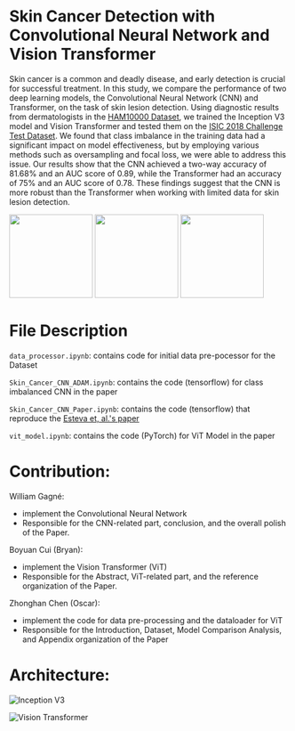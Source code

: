 # Skin Cancer Detection with Convolutional Neural Network and Vision Transformer


Skin cancer is a common and deadly disease, and early detection is crucial for successful treatment. In this study, we compare the performance of two deep learning models, the Convolutional Neural Network (CNN) and Transformer, on the task of skin lesion detection. Using diagnostic results from dermatologists in the [HAM10000 Dataset](https://www.kaggle.com/datasets/kmader/skin-cancer-mnist-ham10000?resource=download), we trained the Inception V3 model and Vision Transformer and tested them on the [ISIC 2018 Challenge Test Dataset](https://challenge.isic-archive.com/data/). We found that class imbalance in the training data had a significant impact on model effectiveness, but by employing various methods such as oversampling and focal loss, we were able to address this issue. Our results show that the CNN achieved a two-way accuracy of 81.68\% and an AUC score of $0.89$, while the Transformer had an accuracy of 75\% and an AUC score of $0.78$. These findings suggest that the CNN is more robust than the Transformer when working with limited data for skin lesion detection.


<img src="https://user-images.githubusercontent.com/74989268/233214451-90e4902e-c447-4029-9986-c616d8dca001.jpg" width="150" height="150"> <img src="https://user-images.githubusercontent.com/74989268/233214996-76a6f781-879b-4ff2-927a-9096cb197c92.jpg" width="150" height="150"> <img src="https://user-images.githubusercontent.com/74989268/233215159-16371f38-36d8-4f12-9f71-8c9a67e5b22b.jpg" width="150" height="150">

# File Description

`data_processor.ipynb`: contains code for initial data pre-pocessor for the Dataset

`Skin_Cancer_CNN_ADAM.ipynb`: contains the code (tensorflow) for class imbalanced CNN in the paper

`Skin_Cancer_CNN_Paper.ipynb`: contains the code (tensorflow) that reproduce the [Esteva et, al.'s paper](https://www.nature.com/articles/nature21056)

`vit_model.ipynb`: contains the code (PyTorch) for ViT Model in the paper




# Contribution:
William Gagné: 
- implement the Convolutional Neural Network
- Responsible for the CNN-related part, conclusion, and the overall polish of the Paper.

Boyuan Cui (Bryan): 
- implement the Vision Transformer (ViT)
- Responsible for the Abstract, ViT-related part, and the reference organization of the Paper.

Zhonghan Chen (Oscar): 
- implement the code for data pre-processing and the dataloader for ViT
- Responsible for the Introduction, Dataset, Model Comparison Analysis, and Appendix organization of the Paper


# Architecture:
![Inception V3](https://user-images.githubusercontent.com/74989268/233215991-b2979d2b-ae83-43ff-837d-d0a60f3be04e.png)

![Vision Transformer](https://user-images.githubusercontent.com/74989268/233216076-f82d1f8c-1038-4ccb-a5bc-f32efb3da8ef.png)


